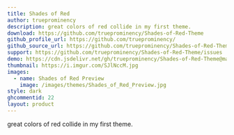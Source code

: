 ```yaml
---
title: Shades of Red
author: trueprominency
description: great colors of red collide in my first theme.
download: https://github.com/trueprominency/Shades-of-Red-Theme
github_profile_url: https://github.com/trueprominency/
github_source_url: https://github.com/trueprominency/Shades-of-Red-Theme
support: https://github.com/trueprominency/Shades-of-Red-Theme/issues
demo: https://cdn.jsdelivr.net/gh/trueprominency/Shades-of-Red-Theme@master/shades-of-red.theme.css
thumbnail: https://i.imgur.com/SJlNccM.jpg
images:
  - name: Shades of Red Preview
    image: /images/themes/Shades_of_Red_Preview.jpg
style: dark   
ghcommentid: 22
layout: product
---
```

great colors of red collide in my first theme.
